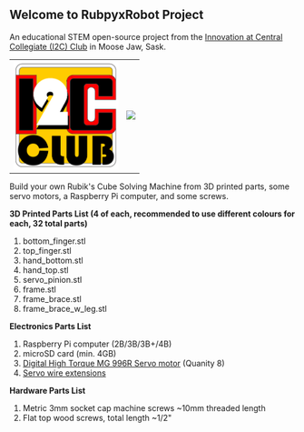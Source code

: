 ## Welcome to RubpyxRobot Project

An educational STEM open-source project from the [Innovation at Central Collegiate (I2C) Club](https://schools.prairiesouth.ca/centralcollegiate/) in Moose Jaw, Sask.

<table style="border:0px;">
  <tr style="border:0px;">
   <td style="border:0px;"><img width="185px" src="../images/I2C.png"></td>
   <td style="border:0px;"><img width="700px" src="../images/finish_solve.gif"></td>
  </tr>
</table>

Build your own Rubik's Cube Solving Machine from 3D printed parts, some servo motors, a Raspberry Pi computer, and some screws.

**3D Printed Parts List (4 of each, recommended to use different colours for each, 32 total parts)**
1. bottom_finger.stl
2. top_finger.stl
3. hand_bottom.stl
4. hand_top.stl
5. servo_pinion.stl
6. frame.stl
7. frame_brace.stl
8. frame_brace_w_leg.stl

**Electronics Parts List**
1. Raspberry Pi computer (2B/3B/3B+/4B)
2. microSD card (min. 4GB)
3. [Digital High Torque MG 996R Servo motor](https://www.amazon.ca/MG996R-Torque-Digital-SENHAI-Helicopter/dp/B0716V3WNH/ref=pd_day0_147_3/136-2894002-7736867) (Quanity 8)
4. [Servo wire extensions](https://www.amazon.ca/dp/B07RJSM469/ref=sspa_dk_detail_4)

**Hardware Parts List**
1. Metric 3mm socket cap machine screws ~10mm threaded length
2. Flat top wood screws, total length ~1/2"

